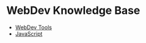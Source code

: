 # WebDev Knowledge Base

- [WebDev Tools](https://github.com/rafr3/webdev-knowledge-base/blob/master/webdev_tools.md)
- [JavaScript](https://github.com/rafr3/javascript-knowledge-base/blob/master/javascript.md)

